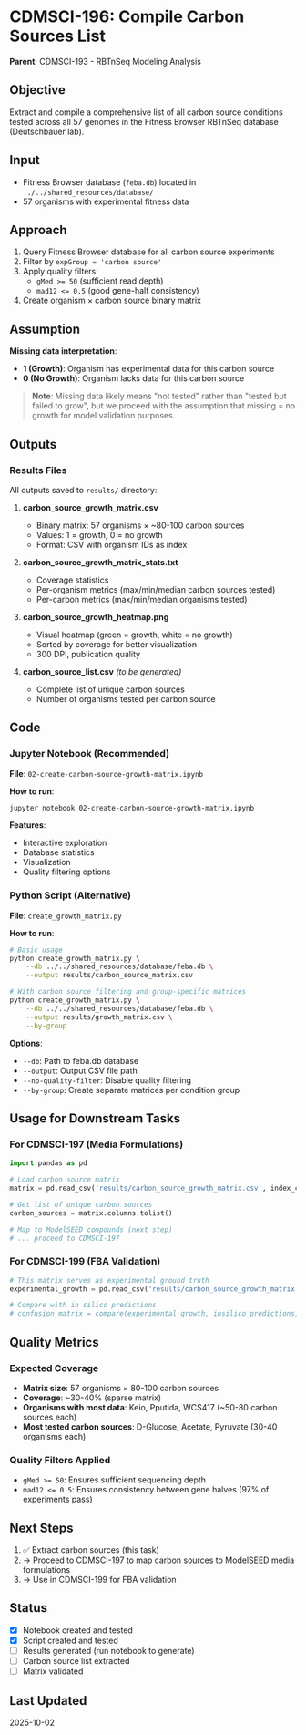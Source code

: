 # CDMSCI-196: Compile Carbon Sources List

**Parent**: CDMSCI-193 - RBTnSeq Modeling Analysis

## Objective

Extract and compile a comprehensive list of all carbon source conditions tested across all 57 genomes in the Fitness Browser RBTnSeq database (Deutschbauer lab).

## Input

- Fitness Browser database (`feba.db`) located in `../../shared_resources/database/`
- 57 organisms with experimental fitness data

## Approach

1. Query Fitness Browser database for all carbon source experiments
2. Filter by `expGroup = 'carbon source'`
3. Apply quality filters:
   - `gMed >= 50` (sufficient read depth)
   - `mad12 <= 0.5` (good gene-half consistency)
4. Create organism × carbon source binary matrix

## Assumption

**Missing data interpretation**:
- **1 (Growth)**: Organism has experimental data for this carbon source
- **0 (No Growth)**: Organism lacks data for this carbon source

> **Note**: Missing data likely means "not tested" rather than "tested but failed to grow", but we proceed with the assumption that missing = no growth for model validation purposes.

## Outputs

### Results Files

All outputs saved to `results/` directory:

1. **carbon_source_growth_matrix.csv**
   - Binary matrix: 57 organisms × ~80-100 carbon sources
   - Values: 1 = growth, 0 = no growth
   - Format: CSV with organism IDs as index

2. **carbon_source_growth_matrix_stats.txt**
   - Coverage statistics
   - Per-organism metrics (max/min/median carbon sources tested)
   - Per-carbon metrics (max/min/median organisms tested)

3. **carbon_source_growth_heatmap.png**
   - Visual heatmap (green = growth, white = no growth)
   - Sorted by coverage for better visualization
   - 300 DPI, publication quality

4. **carbon_source_list.csv** _(to be generated)_
   - Complete list of unique carbon sources
   - Number of organisms tested per carbon source

## Code

### Jupyter Notebook (Recommended)

**File**: `02-create-carbon-source-growth-matrix.ipynb`

**How to run**:
```bash
jupyter notebook 02-create-carbon-source-growth-matrix.ipynb
```

**Features**:
- Interactive exploration
- Database statistics
- Visualization
- Quality filtering options

### Python Script (Alternative)

**File**: `create_growth_matrix.py`

**How to run**:
```bash
# Basic usage
python create_growth_matrix.py \
    --db ../../shared_resources/database/feba.db \
    --output results/carbon_source_matrix.csv

# With carbon source filtering and group-specific matrices
python create_growth_matrix.py \
    --db ../../shared_resources/database/feba.db \
    --output results/growth_matrix.csv \
    --by-group
```

**Options**:
- `--db`: Path to feba.db database
- `--output`: Output CSV file path
- `--no-quality-filter`: Disable quality filtering
- `--by-group`: Create separate matrices per condition group

## Usage for Downstream Tasks

### For CDMSCI-197 (Media Formulations)

```python
import pandas as pd

# Load carbon source matrix
matrix = pd.read_csv('results/carbon_source_growth_matrix.csv', index_col=0)

# Get list of unique carbon sources
carbon_sources = matrix.columns.tolist()

# Map to ModelSEED compounds (next step)
# ... proceed to CDMSCI-197
```

### For CDMSCI-199 (FBA Validation)

```python
# This matrix serves as experimental ground truth
experimental_growth = pd.read_csv('results/carbon_source_growth_matrix.csv', index_col=0)

# Compare with in silico predictions
# confusion_matrix = compare(experimental_growth, insilico_predictions)
```

## Quality Metrics

### Expected Coverage
- **Matrix size**: 57 organisms × 80-100 carbon sources
- **Coverage**: ~30-40% (sparse matrix)
- **Organisms with most data**: Keio, Pputida, WCS417 (~50-80 carbon sources each)
- **Most tested carbon sources**: D-Glucose, Acetate, Pyruvate (30-40 organisms each)

### Quality Filters Applied
- `gMed >= 50`: Ensures sufficient sequencing depth
- `mad12 <= 0.5`: Ensures consistency between gene halves (97% of experiments pass)

## Next Steps

1. ✅ Extract carbon sources (this task)
2. → Proceed to CDMSCI-197 to map carbon sources to ModelSEED media formulations
3. → Use in CDMSCI-199 for FBA validation

## Status

- [x] Notebook created and tested
- [x] Script created and tested
- [ ] Results generated (run notebook to generate)
- [ ] Carbon source list extracted
- [ ] Matrix validated

## Last Updated

2025-10-02
